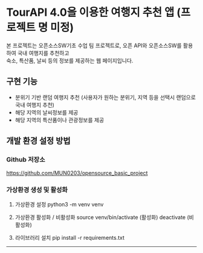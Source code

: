 # TourAPI 4.0을 이용한 여행지 추천 앱 (프로젝트 명 미정)
본 프로젝트는 오픈소스SW기초 수업 팀 프로젝트로, 오픈 API와 오픈소스SW를 활용하여 국내 여행지를 추천하고  
숙소, 특산품, 날씨 등의 정보를 제공하는 웹 페이지입니다.

## 구현 기능
- 분위기 기반 랜덤 여행지 추천 (사용자가 원하는 분위기, 지역 등을 선택시 랜덤으로 국내 여행지 추천)
- 해당 지역의 날씨정보를 제공
- 해당 지역의 특산품이나 관광정보를 제공


## 개발 환경 설정 방법

### Github 저장소
https://github.com/MUN0203/opensource_basic_project

### 가상환경 생성 및 활성화
1. 가상환경 설정
   python3 -m venv venv

2. 가상환경 활성화 / 비활성화
   source venv/bin/activate (활성화)
   deactivate (비활성화)

4. 라이브러리 설치
   pip install -r requirements.txt

----------
